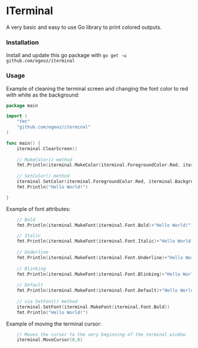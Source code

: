 # ITerminal
A very basic and easy to use Go library to print colored outputs.

### Installation
Install and update this go package with `go get -u github.com/egeoz/iterminal`

### Usage
Example of cleaning the terminal screen and changing the font color to red with white as the background:

```go
package main

import (
	"fmt"
	"github.com/egeoz/iterminal"
)

func main() {
    iterminal.ClearScreen()
    
    // MakeColor() method
    fmt.Println(iterminal.MakeColor(iterminal.ForegroundColor.Red, iterminal.BackgroundColor.White)+"Hello World!")
    
    // SetColor() method
    iterminal.SetColor(iterminal.ForegroundColor.Red, iterminal.BackgroundColor.White)
    fmt.Println("Hello World!")

}
```


Example of font attributes:
```go
    // Bold
    fmt.Println(iterminal.MakeFont(iterminal.Font.Bold)+"Hello World!")

    // Italic
    fmt.Println(iterminal.MakeFont(iterminal.Font.Italic)+"Hello World!")
    
    // Underline
    fmt.Println(iterminal.MakeFont(iterminal.Font.Underline)+"Hello World!")
    
    // Blinking
    fmt.Println(iterminal.MakeFont(iterminal.Font.Blinking)+"Hello World!")
    
    // Default
    fmt.Println(iterminal.MakeFont(iterminal.Font.Default)+"Hello World!")
    
    // via SetFont() method
    iterminal.SetFont(iterminal.MakeFont(iterminal.Font.Bold))
    fmt.Println("Hello World!")
```


Example of moving the terminal cursor:
```go
    // Moves the cursor to the very beginning of the terminal window
    iterminal.MoveCursor(0,0)

```
